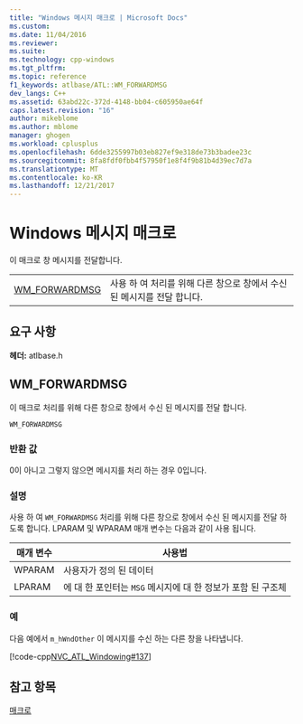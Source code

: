 ```yaml
---
title: "Windows 메시지 매크로 | Microsoft Docs"
ms.custom: 
ms.date: 11/04/2016
ms.reviewer: 
ms.suite: 
ms.technology: cpp-windows
ms.tgt_pltfrm: 
ms.topic: reference
f1_keywords: atlbase/ATL::WM_FORWARDMSG
dev_langs: C++
ms.assetid: 63abd22c-372d-4148-bb04-c605950ae64f
caps.latest.revision: "16"
author: mikeblome
ms.author: mblome
manager: ghogen
ms.workload: cplusplus
ms.openlocfilehash: 6dde3255997b03eb827ef9e318de73b3badee23c
ms.sourcegitcommit: 8fa8fdf0fbb4f57950f1e8f4f9b81b4d39ec7d7a
ms.translationtype: MT
ms.contentlocale: ko-KR
ms.lasthandoff: 12/21/2017
---
```

# <a name="windows-messages-macros"></a>Windows 메시지 매크로
이 매크로 창 메시지를 전달합니다.  
  
|||  
|-|-|  
|[WM_FORWARDMSG](#wm_forwardmsg)|사용 하 여 처리를 위해 다른 창으로 창에서 수신 된 메시지를 전달 합니다.|  

## <a name="requirements"></a>요구 사항  
 **헤더:** atlbase.h 
   
##  <a name="wm_forwardmsg"></a>WM_FORWARDMSG  
 이 매크로 처리를 위해 다른 창으로 창에서 수신 된 메시지를 전달 합니다.  
  
```
WM_FORWARDMSG
```  
  
### <a name="return-value"></a>반환 값  
 0이 아니고 그렇지 않으면 메시지를 처리 하는 경우 0입니다.  
  
### <a name="remarks"></a>설명  
 사용 하 여 `WM_FORWARDMSG` 처리를 위해 다른 창으로 창에서 수신 된 메시지를 전달 하도록 합니다. LPARAM 및 WPARAM 매개 변수는 다음과 같이 사용 됩니다.  
  
|매개 변수|사용법|  
|---------------|-----------|  
|WPARAM|사용자가 정의 된 데이터|  
|LPARAM|에 대 한 포인터는 `MSG` 메시지에 대 한 정보가 포함 된 구조체|  
  
### <a name="example"></a>예  
 다음 예에서 `m_hWndOther` 이 메시지를 수신 하는 다른 창을 나타냅니다.  
  
 [!code-cpp[NVC_ATL_Windowing#137](../../atl/codesnippet/cpp/windows-messages-macros_1.cpp)]  
  
## <a name="see-also"></a>참고 항목  
 [매크로](../../atl/reference/atl-macros.md)
